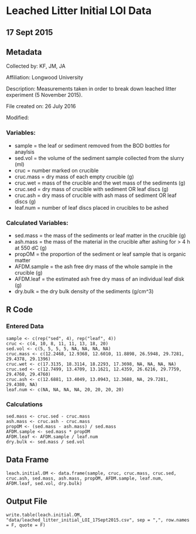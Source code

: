 # Leached Litter Initial LOI Data

## 17 Sept 2015

## Metadata

Collected by: KF, JM, JA 

Affiliation: Longwood University

Description: Measurements taken in order to break down leached litter experiment (5 November 2015). 

File created on: 26 July 2016 

Modified:

### Variables:

* sample = the leaf or sediment removed from the BOD bottles for anaylsis
* sed.vol = the volume of the sediment sample collected from the slurry (ml)
* cruc = number marked on crucible
* cruc.mass = dry mass of each empty crucible (g)
* cruc.wet = mass of the crucible and the wet mass of the sediments (g)
* cruc.sed = dry mass of crucible with sediment OR leaf discs (g)
* cruc.ash = dry mass of crucible with ash mass of sediment OR leaf discs (g)
* leaf.num = number of leaf discs placed in crucibles to be ashed

### Calculated Variables:

* sed.mass = the mass of the sediments or leaf matter in the crucible (g)
* ash.mass = the mass of the material in the crucible after ashing for > 4 h at 550 dC (g)
* propOM = the proportion of the sediment or leaf sample that is organic matter
* AFDM.sample = the ash free dry mass of the whole sample in the crucible (g)
* AFDM.leaf = the estimated ash free dry mass of an individual leaf disk (g)
* dry.bulk = the dry bulk density of the sediments (g/cm^3)

## R Code
### Entered Data

    sample <- c(rep("sed", 4), rep("leaf", 4))
    cruc <- c(4, 10, 8, 11, 11, 13, 18, 20)
    sed.vol <- c(5, 5, 5, 5, NA, NA, NA, NA)
    cruc.mass <- c(12.2468, 12.9368, 12.6010, 11.8898, 26.5948, 29.7281, 29.4378, 29.1396)
    cruc.wet <- c(17.3135, 18.3114, 18.2293, 17.3698, NA, NA, NA, NA)
    cruc.sed <- c(12.7499, 13.4709, 13.1621, 12.4359, 26.6216, 29.7759, 29.4760, 29.4760)
    cruc.ash <- c(12.6881, 13.4049, 13.0943, 12.3688, NA, 29.7281, 29.4380, NA)
    leaf.num <- c(NA, NA, NA, NA, 20, 20, 20, 20)

### Calculations

    sed.mass <- cruc.sed - cruc.mass
    ash.mass <- cruc.ash - cruc.mass
    propOM <- (sed.mass - ash.mass) / sed.mass
    AFDM.sample <- sed.mass * propOM
    AFDM.leaf <- AFDM.sample / leaf.num 
    dry.bulk <- sed.mass / sed.vol 

## Data Frame

    leach.initial.OM <- data.frame(sample, cruc, cruc.mass, cruc.sed, cruc.ash, sed.mass, ash.mass, propOM, AFDM.sample, leaf.num, AFDM.leaf, sed.vol, dry.bulk)

## Output File 

    write.table(leach.initial.OM, "data/leached_litter_initial_LOI_17Sept2015.csv", sep = ",", row.names = F, quote = F) 
